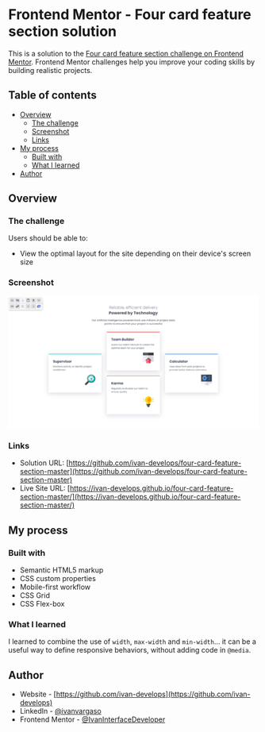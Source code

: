 # Frontend Mentor - Four card feature section solution

This is a solution to the [Four card feature section challenge on Frontend Mentor](https://www.frontendmentor.io/challenges/four-card-feature-section-weK1eFYK). Frontend Mentor challenges help you improve your coding skills by building realistic projects. 

## Table of contents

- [Overview](#overview)
  - [The challenge](#the-challenge)
  - [Screenshot](#screenshot)
  - [Links](#links)
- [My process](#my-process)
  - [Built with](#built-with)
  - [What I learned](#what-i-learned)
- [Author](#author)


## Overview

### The challenge

Users should be able to:

- View the optimal layout for the site depending on their device's screen size

### Screenshot

![](./screenshot.png)

### Links

- Solution URL: [https://github.com/ivan-develops/four-card-feature-section-master](https://github.com/ivan-develops/four-card-feature-section-master)
- Live Site URL: [https://ivan-develops.github.io/four-card-feature-section-master/](https://ivan-develops.github.io/four-card-feature-section-master/)

## My process

### Built with

- Semantic HTML5 markup
- CSS custom properties
- Mobile-first workflow
- CSS Grid
- CSS Flex-box


### What I learned

I learned to combine the use of `width`, `max-width` and `min-width`... it can be a useful way to define responsive behaviors, without adding code in `@media`.

## Author

- Website - [https://github.com/ivan-develops](https://github.com/ivan-develops)
- LinkedIn - [@ivanvargaso](https://www.linkedin.com/in/ivanvargaso/)
- Frontend Mentor - [@IvanInterfaceDeveloper](https://www.frontendmentor.io/profile/IvanInterfaceDeveloper)